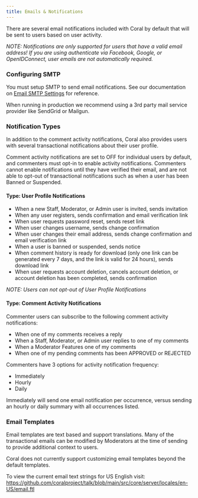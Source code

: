 ```yaml
---
title: Emails & Notifications
---
```


There are several email notifications included with Coral by default that will be sent to users based on user activity.

_NOTE: Notifications are only supported for users that have a valid email address! If you are using authenticate via Facebook, Google, or OpenIDConnect, user emails are not automatically required._

### Configuring SMTP

You must setup SMTP to send email notifications.
See our documentation on [Email SMTP Settings](/administration#email-smtp-settings) for reference.

When running in production we recommend using a 3rd party mail service provider like SendGrid or Mailgun.

### Notification Types

In addition to the comment activity notifications, Coral also provides users with several transactional notifications about their user profile.

Comment activity notifications are set to OFF for individual users by default, and commenters must opt-in to enable activity notifications. Commenters cannot enable notifications until they have verified their email, and are not able to opt-out of transactional notifications such as when a user has been Banned or Suspended.

#### Type: User Profile Notifications

- When a new Staff, Moderator, or Admin user is invited, sends invitation
- When any user registers, sends confirmation and email verification link
- When user requests password reset, sends reset link
- When user changes username, sends change confirmation
- When user changes their email address, sends change confirmation and email verification link
- When a user is banned or suspended, sends notice
- When comment history is ready for download (only one link can be generated every 7 days, and the link is valid for 24 hours), sends download link
- When user requests account deletion, cancels account deletion, or account deletion has been completed, sends confirmation

_NOTE: Users can not opt-out of User Profile Notifications_

#### Type: Comment Activity Notifications

Commenter users can subscribe to the following comment activity notifications:

- When one of my comments receives a reply
- When a Staff, Moderator, or Admin user replies to one of my comments
- When a Moderator Features one of my comments
- When one of my pending comments has been APPROVED or REJECTED

Commenters have 3 options for activity notification frequency:

- Immediately
- Hourly
- Daily

Immediately will send one email notification per occurrence, versus sending an hourly or daily summary with all occurrences listed.

### Email Templates

Email templates are text based and support translations. Many of the transactional emails can be modified by Moderators at the time of sending to provide additional context to users.

Coral does not currently support customizing email templates beyond the default templates.

To view the current email text strings for US English visit: https://github.com/coralproject/talk/blob/main/src/core/server/locales/en-US/email.ftl
